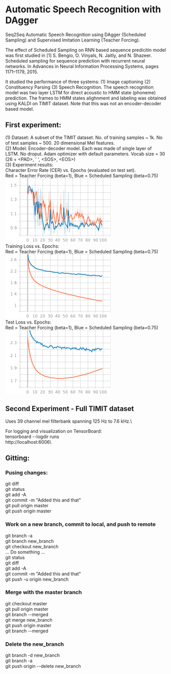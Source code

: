 # Automatic Speech Recognition with DAgger
Seq2Seq Automatic Speech Recognition using DAgger (Scheduled Sampling) and Supervised Imitation Learning (Teacher Forcing).


The effect of Scheduled Sampling on RNN based sequence predicitin model was first studied in [1] S. Bengio, O. Vinyals, N. Jaitly, and N. Shazeer. Scheduled sampling for sequence prediction with recurrent neural networks. In Advances in Neural Information Processing Systems, pages 1171–1179, 2015.

It studied the performance of three systems: (1) Image captioning (2) Constituency Parsing (3) Speech Recognition. The speech recognition model was two layer LSTM for direct acoustic to HMM state (phoneme) prediction. The frames to HMM states alighnment and labeling was obtained using KALDI on TIMIT dataset. Note that this was not an encoder-decoder based model.


## First experiment:
(1) Dataset: A subset of the TIMIT dataset. No. of training samples ~ 1k. No of test samples ~ 500. 20 dimensional Mel features.\
(2) Model: Encoder-decoder model. Each was made of single layer of LSTM. No droput. Adam optimizer with default parameters. Vocab size = 30 (26 + \<PAD\>, ' ', \<SOS\>, \<EOS\>)\
(3) Experiment results:\
Character Error Rate (CER) vs. Epochs (evaluated on test set).\
Red = Teacher Forcing (beta=1), Blue = Scheduled Sampling (beta=0.75)\
![alt text](./plots/Test_CER.png)\
Training Loss vs. Epochs:\
Red = Teacher Forcing (beta=1), Blue = Scheduled Sampling (beta=0.75)\
![alt text](./plots/Train_loss.png)\
Test Loss vs. Epochs:\
Red = Teacher Forcing (beta=1), Blue = Scheduled Sampling (beta=0.75)\
![alt text](./plots/Test_loss.png)



## Second Experiment - Full TIMIT dataset
Uses 39 channel mel filterbank spanning 125 Hz to 7.6 kHz.\


For logging and visualization on TensorBoard:\
tensorboard --logdir runs\
http://localhost:6006\

## Gitting:
### Pusing changes:
git diff\
git status\
git add -A\
git commit -m "Added this and that"\
git pull origin master\
git push origin master
### Work on a new branch, commit to local, and push to remote
git branch -a\
git branch new_branch\
git checkout new_branch\
... Do something ...\
git status\
git diff\
git add -A\
git commit -m "Added this and that"\
git push -u origin new_branch
### Merge with the master branch
git checkout master\
git pull origin master\
git branch --merged\
git merge new_branch\
git push origin master\
git branch --merged
### Delete the new_branch
git branch -d new_branch\
git branch -a\
git push origin --delete new_branch
